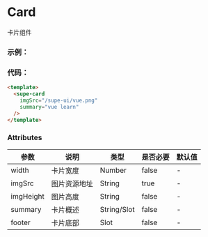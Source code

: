 # Card

卡片组件

### 示例：

<card
    imgSrc="/supe-ui/vue.png"
    summary="vue learn" 
  />

### 代码：

```html
<template>
  <supe-card
    imgSrc="/supe-ui/vue.png"
    summary="vue learn"
  />
</template>
```

### Attributes

| 参数      | 说明         | 类型        | 是否必要 | 默认值 |
| --------- | ------------ | ----------- | -------- | ------ |
| width     | 卡片宽度     | Number      | false    | -      |
| imgSrc    | 图片资源地址 | String      | true     | -      |
| imgHeight | 图片高度     | String      | false    | -      |
| summary   | 卡片概述     | String/Slot | false    | -      |
| footer    | 卡片底部     | Slot        | false    | -      |
